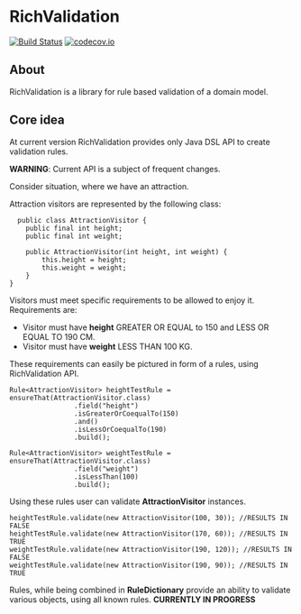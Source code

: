 # RichValidation
[![Build Status](https://travis-ci.org/kotovdv/RichValidation.svg?branch=development)](https://travis-ci.org/kotovdv/RichValidation)
[![codecov.io](https://codecov.io/github/kotovdv/RichValidation/coverage.svg?branch=development)](https://codecov.io/github/kotovdv/RichValidation)



## About

RichValidation is a library for rule based validation of a domain model.

## Core idea

At current version RichValidation provides only Java DSL API to create validation rules.

<b>WARNING</b>: Current API is a subject of frequent changes.

Consider situation, where we have an attraction. 

Attraction visitors are represented by the following class:
```
  public class AttractionVisitor {
    public final int height;
    public final int weight;

    public AttractionVisitor(int height, int weight) {
        this.height = height;
        this.weight = weight;
    }
}
```

Visitors must meet specific requirements to be allowed to enjoy it. 
Requirements are:

* Visitor must have <b>height</b> GREATER OR EQUAL to 150 and LESS OR EQUAL TO 190 CM.
* Visitor must have <b>weight</b> LESS THAN 100 KG.

These requirements can easily be pictured in form of a rules, using RichValidation API.

```
Rule<AttractionVisitor> heightTestRule = ensureThat(AttractionVisitor.class)
                .field("height")
                .isGreaterOrCoequalTo(150)
                .and()
                .isLessOrCoequalTo(190)
                .build();

Rule<AttractionVisitor> weightTestRule = ensureThat(AttractionVisitor.class)
                .field("weight")
                .isLessThan(100)
                .build();
```                

Using these rules user can validate <b>AttractionVisitor</b> instances.

```
heightTestRule.validate(new AttractionVisitor(100, 30)); //RESULTS IN FALSE
heightTestRule.validate(new AttractionVisitor(170, 60)); //RESULTS IN TRUE
weightTestRule.validate(new AttractionVisitor(190, 120)); //RESULTS IN FALSE
weightTestRule.validate(new AttractionVisitor(190, 90)); //RESULTS IN TRUE

```


Rules, while being combined in <b>RuleDictionary</b> provide an ability to validate various objects, using all known rules.
<b>CURRENTLY IN PROGRESS</b>




